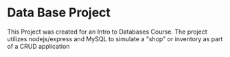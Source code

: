 # Data Base Project

This Project was created for an Intro to Databases Course.
The project utilizes nodejs/express and MySQL to simulate a "shop" or inventory as part of a CRUD application

